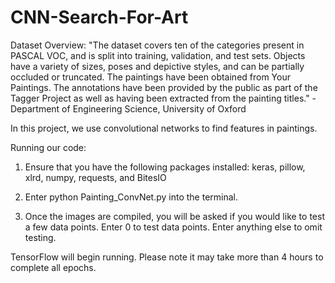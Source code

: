 # CNN-Search-For-Art

Dataset Overview:
"The dataset covers ten of the categories present in PASCAL VOC, and is split 
into training, validation, and test sets. Objects have a variety of sizes, poses
and depictive styles, and can be partially occluded or truncated. The paintings 
have been obtained from Your Paintings. The annotations have been provided by 
the public as part of the Tagger Project as well as having been extracted from 
the painting titles." -Department of Engineering Science, University of Oxford

In this project, we use convolutional networks to find features in paintings.

Running our code:

1. Ensure that you have the following packages installed:
keras, pillow, xlrd, numpy, requests, and BitesIO

2. Enter python Painting_ConvNet.py into the terminal.

3. Once the images are compiled, you will be asked if you would like to test
a few data points.  Enter 0 to test data points.  Enter anything else to omit
testing.

TensorFlow will begin running.  Please note it may take more than 4 hours to 
complete all epochs.
